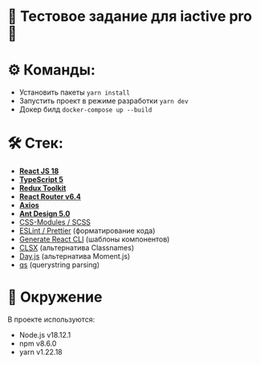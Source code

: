 # 👑 Тестовое задание для iactive pro 👑

# ⚙️ Команды:

- Установить пакеты `yarn install`
- Запустить проект в режиме разработки `yarn dev`
- Докер билд `docker-compose up --build`

# 🛠 Стек:

- **[React JS 18](https://reactjs.org)**
- **[TypeScript 5](https://www.typescriptlang.org)**
- **[Redux Toolkit](https://redux-toolkit.js.org)**
- **[React Router v6.4](https://reactrouter.com)**
- **[Axios](https://axios-http.com)**
- **[Ant Design 5.0](https://ant.design)**
- [CSS-Modules / SCSS](https://sass-lang.com)
- [ESLint /](https://eslint.org)[ Prettier](https://prettier.io) (форматирование кода)
- [Generate React CLI](https://github.com/arminbro/generate-react-cli) (шаблоны компонентов)
- [CLSX](https://github.com/lukeed/clsx) (альтернатива Classnames)
- [Day.js](https://github.com/lukeed/clsx) (альтернатива Moment.js)
- [qs](https://www.npmjs.com/package/qs) (querystring parsing)

# 🔧 Окружение

В проекте используются:

- Node.js v18.12.1
- npm v8.6.0
- yarn v1.22.18
